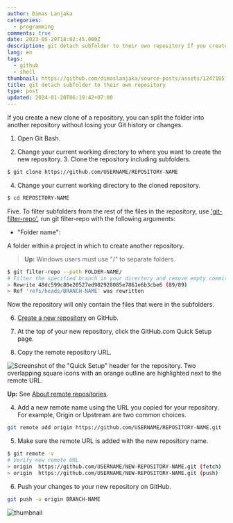 ```yaml
---
author: Dimas Lanjaka
categories:
  - programming
comments: true
date: 2023-05-29T18:02:45.000Z
description: git detach subfolder to their own repository If you create a new clone of a repository, you can split the folder into another repository without losing your Git
lang: en
tags:
  - github
  - shell
thumbnail: https://github.com/dimaslanjaka/source-posts/assets/12471057/aba30e58-526f-48c3-a2c5-fe7df582b8b2
title: git detach subfolder to their own repository
type: post
updated: 2024-01-20T06:19:42+07:00
---
```


If you create a new clone of a repository, you can split the folder into another repository without losing your Git history or changes.

1. Open Git Bash.

2. Change your current working directory to where you want to create the new repository. 3. Clone the repository including subfolders.

```bash
$ git clone https://github.com/USERNAME/REPOSITORY-NAME
```

4. Change your current working directory to the cloned repository.

```bash
$ cd REPOSITORY-NAME
```

Five. To filter subfolders from the rest of the files in the repository, use ['git-filter-repo'](https://github.com/newren/git-filter-repo), run git filter-repo with the following arguments:

- "Folder name":

A folder within a project in which to create another repository.

> **Up:** Windows users must use "/" to separate folders.

```bash
$ git filter-repo --path FOLDER-NAME/
# Filter the specified branch in your directory and remove empty commits
> Rewrite 48dc599c80e20527ed902928085e7861e6b3cbe6 (89/89)
> Ref 'refs/heads/BRANCH-NAME' was rewritten
```

Now the repository will only contain the files that were in the subfolders.

6. [Create a new repository](https://docs.github.com/en/repositories/creating-and-managing-repositories/creating-a-new-repository) on GitHub.

7. At the top of your new repository, click the GitHub.com Quick Setup page.

3. Copy the remote repository URL.

![Screenshot of the "Quick Setup" header for the repository. Two overlapping square icons with an orange outline are highlighted next to the remote URL. ](https://docs.github.com/assets/cb-48149/images/help/repository/copy-remote-repository-url-quick-setup.png)

**Up:** See [About remote repositories](https://docs.github.com/en/get-started/getting-started-with-git/about-remote-repositories).

4. Add a new remote name using the URL you copied for your repository. For example, Origin or Upstream are two common choices.

```bash
git remote add origin https://github.com/USERNAME/REPOSITORY-NAME.git
```

5. Make sure the remote URL is added with the new repository name.

```bash
$ git remote -v
# Verify new remote URL
> origin  https://github.com/USERNAME/NEW-REPOSITORY-NAME.git (fetch)
> origin  https://github.com/USERNAME/NEW-REPOSITORY-NAME.git (push)
```

6. Push your changes to your new repository on GitHub.

```bash
git push -u origin BRANCH-NAME
```

![thumbnail](https://github.com/dimaslanjaka/source-posts/assets/12471057/aba30e58-526f-48c3-a2c5-fe7df582b8b2)
